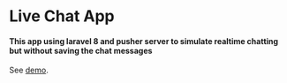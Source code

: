 # Live Chat App

#### This app using laravel 8 and pusher server to simulate realtime chatting but without saving the chat messages

See [demo](https://mgahed-livechat.herokuapp.com/).
